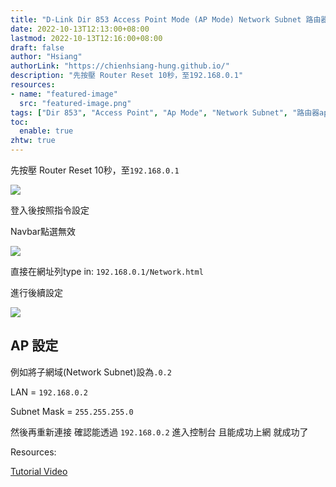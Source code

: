 ```yaml
---
title: "D-Link Dir 853 Access Point Mode (AP Mode) Network Subnet 路由器AP設定"
date: 2022-10-13T12:13:00+08:00
lastmod: 2022-10-13T12:16:00+08:00
draft: false
author: "Hsiang"
authorLink: "https://chienhsiang-hung.github.io/"
description: "先按壓 Router Reset 10秒，至192.168.0.1"
resources:
- name: "featured-image"
  src: "featured-image.png"
tags: ["Dir 853", "Access Point", "Ap Mode", "Network Subnet", "路由器ap設定"]
toc:
  enable: true
zhtw: true
---
```

先按壓 Router Reset 10秒，至`192.168.0.1`

![](https://miro.medium.com/max/700/1*FFNotMaCRMgtT58Ast_fow.png)

登入後按照指令設定

Navbar點選無效

![](https://miro.medium.com/max/700/1*4UigCK9qn7t8Xlz4scoZzg.png)

直接在網址列type in:  `192.168.0.1/Network.html`

進行後續設定

![](https://miro.medium.com/max/700/1*4PCVOPDwKHEqsv1Pa62FhQ.png)

## AP 設定

例如將子網域(Network Subnet)設為`.0.2`

LAN =  `192.168.0.2`

Subnet Mask =  `255.255.255.0`

然後再重新連接 確認能透過  `192.168.0.2`  進入控制台 且能成功上網 就成功了

Resources:

[Tutorial Video](https://www.youtube.com/watch?v=tLFCZJNpKaE)